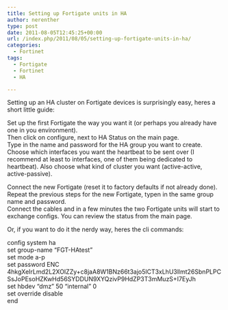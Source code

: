 ```yaml
---
title: Setting up Fortigate units in HA
author: nerenther
type: post
date: 2011-08-05T12:45:25+00:00
url: /index.php/2011/08/05/setting-up-fortigate-units-in-ha/
categories:
  - Fortinet
tags:
  - Fortigate
  - Fortinet
  - HA

---
```

Setting up an HA cluster on Fortigate devices is surprisingly easy, heres a short little guide:

Set up the first Fortigate the way you want it (or perhaps you already have one in you environment).  
Then click on configure, next to HA Status on the main page.  
Type in the name and password for the HA group you want to create.  
Choose which interfaces you want the heartbeat to be sent over (I recommend at least to interfaces, one of them being dedicated to heartbeat). Also choose what kind of cluster you want (active-active, active-passive).

Connect the new Fortigate (reset it to factory defaults if not already done).  
Repeat the previous steps for the new Fortigate, typen in the same group name and password.  
Connect the cables and in a few minutes the two Fortigate units will start to exchange configs. You can review the status from the main page.

Or, if you want to do it the nerdy way, heres the cli commands:

config system ha  
set group-name &#8220;FGT-HAtest&#8221;  
set mode a-p  
set password ENC 4hkgXeIrLmd2L2XOIZZy+c8jaA8W1BNz66t3ajo5lCT3xLhU3llmt26SbnPLPCSsJoPEsoHZKwHd56SYDDUN9XYQzivP9HdZP3T3mMuzS+I7EyJh  
set hbdev &#8220;dmz&#8221; 50 &#8220;internal&#8221; 0  
set override disable  
end